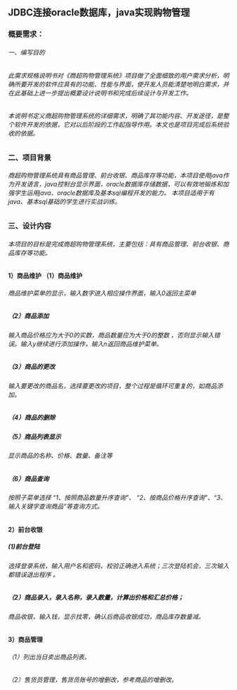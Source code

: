 
<h2>JDBC连接oracle数据库，java实现购物管理

<h3>概要需求：
<h6>一、编写目的
<h6>         此需求规格说明书对《商超购物管理系统》项目做了全面细致的用户需求分析，明确所要开发的软件应具有的功能、性能与界面，使开发人员能清楚地明白需求，并在此基础上进一步提出概要设计说明书和完成后续设计与开发工作。
 <h6>      本说明书定义商超购物管理系统的详细需求，明确了其功能内容、开发途径，是整个软件开发的依据，它对以后阶段的工作起指导作用。本文也是项目完成后系统验收的依据。
<h3>二、项目背景
<h6>      商超购物管理系统具有商品管理、前台收银、商品库存等功能，本项目使用java作为开发语言，java控制台显示界面，oracle数据库存储数据，可以有效地锻炼和加强学生运用java、oracle数据库及基本sql编程开发的能力。
本项目适用于有java、基本sql基础的学生进行实战训练。
<h3>三、设计内容
<h6>   本项目的目标是完成商超购物管理系统，主要包括：具有商品管理、前台收银、商品库存等功能。
<h4>1）商品维护
      （1）商品维护
<h6>       商品维护菜单的显示，输入数字进入相应操作界面，输入0返回主菜单
<h5>  （2）商品添加
<h6>       输入商品价格应为大于0的实数，商品数量应为大于0的整数 ，否则显示输入错误。输入y继续进行添加操作，输入n返回商品维护菜单。
<h5>  （3）商品的更改
<h6>       输入要更改的商品名，选择要更改的项目，整个过程是循环可重复的，如商品添加。
<h5>  （4）商品的删除
<h5>  （5）商品列表显示
<h6>       显示商品的名称、价格、数量、备注等
<h5>  （6）商品查询 
<h6>       按照子菜单选择 “1、按照商品数量升序查询”、 “2、按商品价格升序查询”、“3、输入关键字查询商品”等查询方式。
<h4>2）前台收银
<h5>   (1)前台登陆 
<h6>         选择登录系统，输入用户名和密码，校验正确进入系统；三次登陆机会，三次输入都错误退出程序 。
<h5>  （2）商品录入，录入名称，录入数量，计算出价格和汇总价格； 
<h6>         商品收银，输入钱，显示找零，确认后商品收银成功，商品库存数量减。
<h4>3）商品管理
<h6>  （1）列出当日卖出商品列表。
<h6>  （2）售货员管理，售货员账号的增删改，参考商品的增删改。
